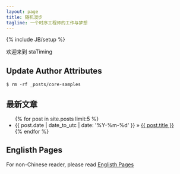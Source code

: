 ```yaml
---
layout: page
title: 随机漫步
tagline: 一个时序工程师的工作与梦想
---
```

{% include JB/setup %}

欢迎来到 staTiming 

## Update Author Attributes

    $ rm -rf _posts/core-samples

## 最新文章

<ul class="posts">
  {% for post in site.posts limit:5 %}
    <li><span>{{ post.date | date_to_utc | date: '%Y-%m-%d' }}</span> &raquo; <a href="{{ BASE_PATH }}{{ post.url }}">{{ post.title }}</a></li>
  {% endfor %}
</ul>

## Englisth Pages
For non-Chinese reader, please read [Englisth Pages](http://statiming.github.com/en)
